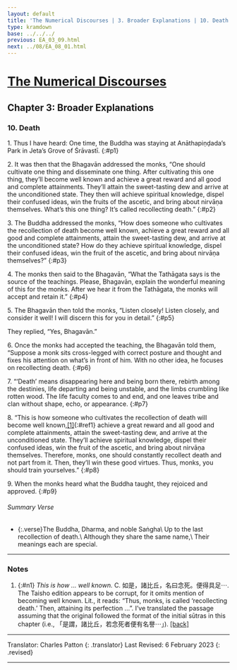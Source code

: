 ```yaml
---
layout: default
title: 'The Numerical Discourses | 3. Broader Explanations | 10. Death'
type: kramdown
base: ../../../
previous: EA_03_09.html
next: ../08/EA_08_01.html
---
```


# [The Numerical Discourses](../index.html)
## Chapter 3: Broader Explanations
### 10. Death

1\. Thus I have heard: One time, the Buddha was staying at Anāthapiṇḍada’s Park in Jeta’s Grove of Śrāvastī.
{:#p1}

2\. It was then that the Bhagavān addressed the monks, “One should cultivate one thing and disseminate one thing. After cultivating this one thing, they’ll become well known and achieve a great reward and all good and complete attainments. They’ll attain the sweet-tasting dew and arrive at the unconditioned state. They then will achieve spiritual knowledge, dispel their confused ideas, win the fruits of the ascetic, and bring about nirvāṇa themselves. What’s this one thing? It’s called recollecting death.”
{:#p2}

3\. The Buddha addressed the monks, “How does someone who cultivates the recollection of death become well known, achieve a great reward and all good and complete attainments, attain the sweet-tasting dew, and arrive at the unconditioned state? How do they achieve spiritual knowledge, dispel their confused ideas, win the fruit of the ascetic, and bring about nirvāṇa themselves?”
{:#p3}

4\. The monks then said to the Bhagavān, “What the Tathāgata says is the source of the teachings. Please, Bhagavān, explain the wonderful meaning of this for the monks. After we hear it from the Tathāgata, the monks will accept and retain it.”
{:#p4}

5\. The Bhagavān then told the monks, “Listen closely! Listen closely, and consider it well! I will discern this for you in detail.”
{:#p5}

They replied, “Yes, Bhagavān.”

6\. Once the monks had accepted the teaching, the Bhagavān told them, “Suppose a monk sits cross-legged with correct posture and thought and fixes his attention on what’s in front of him. With no other idea, he focuses on recollecting death.
{:#p6}

7\. “‘Death’ means disappearing here and being born there, rebirth among the destinies, life departing and being unstable, and the limbs crumbling like rotten wood. The life faculty comes to and end, and one leaves tribe and clan without shape, echo, or appearance.
{:#p7}

8\. “This is how someone who cultivates the recollection of death will become well known,[\[1\]](#n1){:#ref1} achieve a great reward and all good and complete attainments, attain the sweet-tasting dew, and arrive at the unconditioned state. They’ll achieve spiritual knowledge, dispel their confused ideas, win the fruit of the ascetic, and bring about nirvāṇa themselves. Therefore, monks, one should constantly recollect death and not part from it. Then, they’ll win these good virtues. Thus, monks, you should train yourselves.”
{:#p8}

9\. When the monks heard what the Buddha taught, they rejoiced and approved.
{:#p9}

###### Summary Verse

* {:.verse}The Buddha, Dharma, and noble Saṅgha\\
Up to the last recollection of death.\\
Although they share the same name,\\
Their meanings each are special.

---

### Notes

1. {:#n1} *This is how … well known.* C. 如是，諸比丘，名曰念死。便得具足⋯. The Taisho edition appears to be corrupt, for it omits mention of becoming well known. Lit., it reads: “Thus, monks, is called ‘recollecting death.’ Then, attaining its perfection …”. I’ve translated the passage assuming that the original followed the format of the initial sūtras in this chapter (i.e., 「是謂，諸比丘，若念死者便有名譽⋯」). [\[back\]](#ref1)

---

Translator: Charles Patton
{: .translator}
Last Revised: 6 February 2023
{: .revised}

---